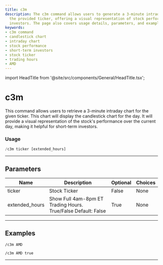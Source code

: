 ```yaml
---
title: c3m
description: The c3m command allows users to generate a 3-minute intraday chart for
  the provided ticker, offering a visual representation of stock performance for short-term
  investors. The page also covers usage details, parameters, and example commands.
keywords:
- c3m command
- candlestick chart
- intraday chart
- stock performance
- short-term investors
- stock ticker
- trading hours
- AMD
---
```


import HeadTitle from '@site/src/components/General/HeadTitle.tsx';

<HeadTitle title="c3m - Charts - Telegram - Reference | OpenBB Bot Docs" />

# c3m

This command allows users to retrieve a 3-minute intraday chart for the given ticker. This chart will display the candlestick chart for the day. It will provide a visual representation of the stock's performance over the current day, making it helpful for short-term investors.

### Usage

```python wordwrap
/c3m ticker [extended_hours]
```

---

## Parameters

| Name | Description | Optional | Choices |
| ---- | ----------- | -------- | ------- |
| ticker | Stock Ticker | False | None |
| extended_hours | Show Full 4am-8pm ET Trading Hours. True/False Default: False | True | None |


---

## Examples

```
/c3m AMD
```

```
/c3m AMD true
```

---
